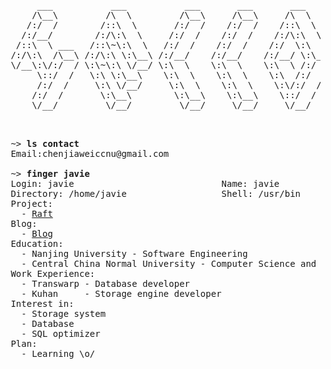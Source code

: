 <pre>
      ___           ___           ___       ___       ___     
     /\__\         /\  \         /\__\     /\__\     /\  \    
    /:/  /        /::\  \       /:/  /    /:/  /    /::\  \   
   /:/__/        /:/\:\  \     /:/  /    /:/  /    /:/\:\  \  
  /::\  \ ___   /::\~\:\  \   /:/  /    /:/  /    /:/  \:\  \ 
 /:/\:\  /\__\ /:/\:\ \:\__\ /:/__/    /:/__/    /:/__/ \:\__\
 \/__\:\/:/  / \:\~\:\ \/__/ \:\  \    \:\  \    \:\  \ /:/  /
      \::/  /   \:\ \:\__\    \:\  \    \:\  \    \:\  /:/  / 
      /:/  /     \:\ \/__/     \:\  \    \:\  \    \:\/:/  /  
     /:/  /       \:\__\        \:\__\    \:\__\    \::/  /   
     \/__/         \/__/         \/__/     \/__/     \/__/    


</pre>

<pre>
 ~> <strong>ls contact</strong>
 Email:chenjiaweiccnu@gmail.com

 ~> <strong>finger javie</strong>
 Login: javie                            Name: javie
 Directory: /home/javie                  Shell: /usr/bin
 Project:
   - <a href="https://github.com/jiaweichen666/RaftProtocol">Raft</a>
 Blog:
   - <a href="https://jiaweichen666.github.io/archives">Blog</a>
 Education:
   - Nanjing University - Software Engineering
   - Central China Normal University - Computer Science and Technology 
 Work Experience:
   - Transwarp - Database developer
   - Kuhan     - Storage engine developer
 Interest in:
   - Storage system
   - Database
   - SQL optimizer
 Plan:
   - Learning \o/
</pre>
